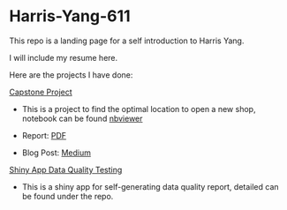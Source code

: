 # Harris-Yang-611

This repo is a landing page for a self introduction to Harris Yang.

I will include my resume here.

Here are the projects I have done:

[Capstone Project](https://github.com/harrisyang611/Capstone_project)

- This is a project to find the optimal location to open a new shop, notebook can be found [nbviewer](https://nbviewer.jupyter.org/github/harrisyang611/Coursera_Capstone/blob/master/Capstone_Project_Battle_of_Neighbour_Final_Peoject.ipynb)

- Report: [PDF](https://github.com/harrisyang611/Coursera_Capstone/blob/master/Report.pdf)

- Blog Post: [Medium](https://medium.com/@hadesyang14/where-to-open-a-new-barbershop-in-toronto-137f5b3b573b)



[Shiny App Data Quality Testing](https://github.com/harrisyang611/Shiny-App-Data-Quality-Test)

- This is a shiny app for self-generating data quality report, detailed can be found under the repo.
